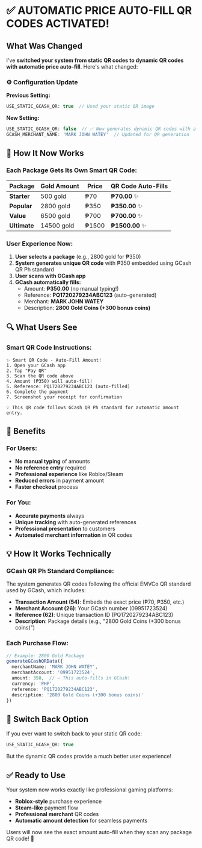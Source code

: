 # ✅ AUTOMATIC PRICE AUTO-FILL QR CODES ACTIVATED!

## What Was Changed

I've **switched your system from static QR codes to dynamic QR codes with automatic price auto-fill**. Here's what changed:

### ⚙️ Configuration Update

**Previous Setting:**
```typescript
USE_STATIC_GCASH_QR: true  // Used your static QR image
```

**New Setting:**
```typescript
USE_STATIC_GCASH_QR: false  // ✅ Now generates dynamic QR codes with auto-fill!
GCASH_MERCHANT_NAME: 'MARK JOHN WATEY'  // Updated for QR generation
```

## 🎯 How It Now Works

### **Each Package Gets Its Own Smart QR Code:**

| Package | Gold Amount | Price | **QR Code Auto-Fills** |
|---------|-------------|-------|------------------------|
| **Starter** | 500 gold | ₱70 | **₱70.00** ✨ |
| **Popular** | 2800 gold | ₱350 | **₱350.00** ✨ |
| **Value** | 6500 gold | ₱700 | **₱700.00** ✨ |
| **Ultimate** | 14500 gold | ₱1500 | **₱1500.00** ✨ |

### **User Experience Now:**

1. **User selects a package** (e.g., 2800 gold for ₱350)
2. **System generates unique QR code** with ₱350 embedded using GCash QR Ph standard
3. **User scans with GCash app**
4. **GCash automatically fills:**
   - Amount: **₱350.00** (no manual typing!)
   - Reference: **PQ1720279234ABC123** (auto-generated)
   - Merchant: **MARK JOHN WATEY**
   - Description: **2800 Gold Coins (+300 bonus coins)**

## 🔍 What Users See

### **Smart QR Code Instructions:**
```
✨ Smart QR Code - Auto-Fill Amount!
1. Open your GCash app
2. Tap "Pay QR"
3. Scan the QR code above
4. Amount (₱350) will auto-fill!
5. Reference: PQ1720279234ABC123 (auto-filled)
6. Complete the payment
7. Screenshot your receipt for confirmation

💡 This QR code follows GCash QR Ph standard for automatic amount entry.
```

## 🚀 Benefits

### **For Users:**
- **No manual typing** of amounts
- **No reference entry** required
- **Professional experience** like Roblox/Steam
- **Reduced errors** in payment amount
- **Faster checkout** process

### **For You:**
- **Accurate payments** always
- **Unique tracking** with auto-generated references
- **Professional presentation** to customers
- **Automated merchant information** in QR codes

## 💡 How It Works Technically

### **GCash QR Ph Standard Compliance:**
The system generates QR codes following the official EMVCo QR standard used by GCash, which includes:

- **Transaction Amount (54)**: Embeds the exact price (₱70, ₱350, etc.)
- **Merchant Account (26)**: Your GCash number (09951723524)
- **Reference (62)**: Unique transaction ID (PQ1720279234ABC123)
- **Description**: Package details (e.g., "2800 Gold Coins (+300 bonus coins)")

### **Each Purchase Flow:**
```typescript
// Example: 2800 Gold Package
generateGCashQRData({
  merchantName: 'MARK JOHN WATEY',
  merchantAccount: '09951723524',
  amount: 350,  // ← This auto-fills in GCash!
  currency: 'PHP',
  reference: 'PQ1720279234ABC123',
  description: '2800 Gold Coins (+300 bonus coins)'
})
```

## 🔄 Switch Back Option

If you ever want to switch back to your static QR code:

```typescript
USE_STATIC_GCASH_QR: true
```

But the dynamic QR codes provide a much better user experience!

## ✅ Ready to Use

Your system now works exactly like professional gaming platforms:
- **Roblox-style** purchase experience
- **Steam-like** payment flow
- **Professional merchant** QR codes
- **Automatic amount detection** for seamless payments

Users will now see the exact amount auto-fill when they scan any package QR code! 🎉
